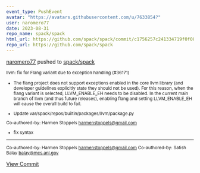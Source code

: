 ```yaml
---
event_type: PushEvent
avatar: "https://avatars.githubusercontent.com/u/7633854?"
user: naromero77
date: 2023-08-31
repo_name: spack/spack
html_url: https://github.com/spack/spack/commit/c1756257c241334719f0f08a80c6e88eaac180e6
repo_url: https://github.com/spack/spack
---
```


<a href='https://github.com/naromero77' target='_blank'>naromero77</a> pushed to <a href='https://github.com/spack/spack' target='_blank'>spack/spack</a>

<small>llvm: fix for Flang variant due to exception handling (#36171)

* The flang project does not support exceptions enabled in the core llvm
library (and developer guidelines explicitly state they should not be
used).  For this reason, when the flang variant is selected,
LLVM_ENABLE_EH needs to be disabled.  In the current main branch of
llvm (and thus future releases), enabling flang and setting
LLVM_ENABLE_EH will cause the overall build to fail.

* Update var/spack/repos/builtin/packages/llvm/package.py

Co-authored-by: Harmen Stoppels <harmenstoppels@gmail.com>

* fix syntax

---------

Co-authored-by: Harmen Stoppels <harmenstoppels@gmail.com>
Co-authored-by: Satish Balay <balay@mcs.anl.gov></small>

<a href='https://github.com/spack/spack/commit/c1756257c241334719f0f08a80c6e88eaac180e6' target='_blank'>View Commit</a>